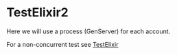 # TestElixir2

Here we will use a process (GenServer) for each account.

For a non-concurrent test see [TestElixir](https://github.com/ConcordResearch/LanguageComparison/tree/master/src-ex)